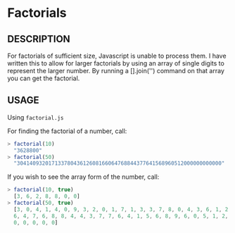 Factorials
==========

## DESCRIPTION

For factorials of sufficient size, Javascript is unable to process them. I have written this to allow for larger factorials by using an array of single digits to represent the larger number. By running a [].join('') command on that array you can get the factorial.

## USAGE

Using `factorial.js`

For finding the factorial of a number, call:

```javascript
> factorial(10)
  "3628800"
> factorial(50)
  "30414093201713378043612608166064768844377641568960512000000000000"
```

If you wish to see the array form of the number, call:

```javascript
> factorial(10, true)
  [3, 6, 2, 8, 8, 0, 0]
> factorial(50, true)
  [3, 0, 4, 1, 4, 0, 9, 3, 2, 0, 1, 7, 1, 3, 3, 7, 8, 0, 4, 3, 6, 1, 2, 6, 0, 8, 1, 6, 6, 0, 
  6, 4, 7, 6, 8, 8, 4, 4, 3, 7, 7, 6, 4, 1, 5, 6, 8, 9, 6, 0, 5, 1, 2, 0, 0, 0, 0, 0, 0, 0, 
  0, 0, 0, 0, 0]
```
